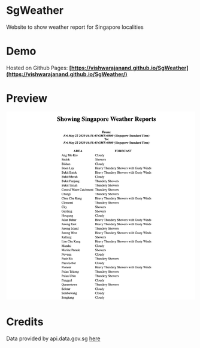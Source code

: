 # SgWeather
Website to show weather report for Singapore localities

# Demo
Hosted on Github Pages:
**[https://vishwarajanand.github.io/SgWeather](https://vishwarajanand.github.io/SgWeather/)**

# Preview

![Preview](https://github.com/vishwarajanand/SgWeather/blob/master/demo.png?raw=true "Preview")

# Credits
Data provided by api.data.gov.sg [here](https://api.data.gov.sg/v1/environment/2-hour-weather-forecast)

